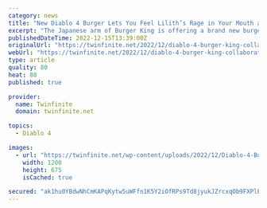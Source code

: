 ```yaml
---
category: news
title: "New Diablo 4 Burger Lets You Feel Lilith’s Rage in Your Mouth at Japan’s Burger King"
excerpt: "The Japanese arm of Burger King is offering a brand new burger inspired by Diablo 4's Lilith to celebrate the release date."
publishedDateTime: 2022-12-15T13:39:00Z
originalUrl: "https://twinfinite.net/2022/12/diablo-4-burger-king-collaboration/"
webUrl: "https://twinfinite.net/2022/12/diablo-4-burger-king-collaboration/"
type: article
quality: 80
heat: 80
published: true

provider:
  name: Twinfinite
  domain: twinfinite.net

topics:
  - Diablo 4

images:
  - url: "https://twinfinite.net/wp-content/uploads/2022/12/Diablo-4-Burger-King-Japan-5.jpg"
    width: 1200
    height: 675
    isCached: true

secured: "ak1hu0YBdwNhCmKAPqKytw5uWFfn1K5Y2iOfRPs9Td8jyukJZrcxqOb9FXPlE0zeZVhhQpHLd5BASXFM3LTw/KcY7+O5PLMNKq/2ROpZt06ZGB17N6o/jQWVSElIpbBIRv6Y2uJGfjtRSFmXa5v/839c4yo+wAfUcIx/91tE2gGuCLyx056W86JK4unpcw9vEjsqU4x4QqlK6eobX9iaLC5XohXe0dL5Fq5RsKJIDypge8Sb7pgyL4vQ1HgNE5wa8yzUsvNpbZS/DCWp+BOT0rQZsQGGNKC6JZ6Yhxox0Ms5mQ2QMO7iY5o429mvIETd6FBAYykcU/L6Uy//ryGv+07gvcFssZoFFQRBg8mh5I4=;WsqFcJ1K2Edcvo9iQskwMg=="
---
```


